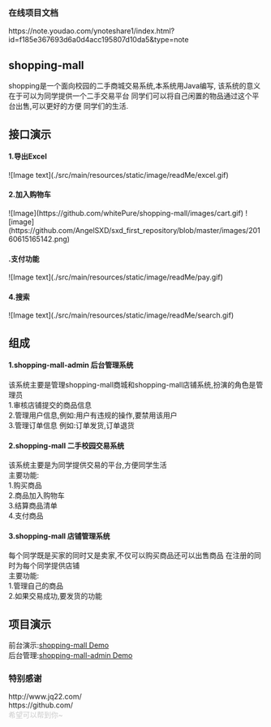 <h3>在线项目文档</h3>
https://note.youdao.com/ynoteshare1/index.html?id=f185e367693d6a0d4acc195807d10da5&type=note
<h2>shopping-mall</h2>
<p>shopping是一个面向校园的二手商城交易系统,本系统用Java编写,
该系统的意义在于可以为同学提供一个二手交易平台
同学们可以将自己闲置的物品通过这个平台出售,可以更好的方便
同学们的生活.</p>

<h2>接口演示</h2>
<h4>1.导出Excel</h4>
![Image text](./src/main/resources/static/image/readMe/excel.gif)
<h4>2.加入购物车</h4>
![Image](https://github.com/whitePure/shopping-mall/images/cart.gif)
![image](https://github.com/AngelSXD/sxd_first_repository/blob/master/images/20160615165142.png)
<h4>.支付功能</h4>
![Image text](./src/main/resources/static/image/readMe/pay.gif)
<h4>4.搜索</h4>
![Image text](./src/main/resources/static/image/readMe/search.gif)



<h2>组成</h4>
<h4>1.shopping-mall-admin  后台管理系统</h4>
该系统主要是管理shopping-mall商城和shopping-mall店铺系统,扮演的角色是管理员<br>
1.审核店铺提交的商品信息<br>
2.管理用户信息,例如:用户有违规的操作,要禁用该用户<br>
3.管理订单信息 例如:订单发货,订单退货<br>

<h4>2.shopping-mall  二手校园交易系统</h4>
该系统主要是为同学提供交易的平台,方便同学生活<br>
主要功能:<br>
1.购买商品<br>
2.商品加入购物车<br>
3.结算商品清单<br>
4.支付商品<br>

<h4>3.shopping-mall  店铺管理系统</h4>
每个同学既是买家的同时又是卖家,不仅可以购买商品还可以出售商品
在注册的同时为每个同学提供店铺<br>
主要功能:<br>
1.管理自己的商品<br>
2.如果交易成功,要发货的功能<br>


<h2>项目演示</h2>
前台演示:<a href="http://49.235.206.214">shopping-mall Demo</a><br>
后台管理:<a href="http://49.235.206.214">shopping-mall-admin Demo</a>


<h3 style="#ccc">特别感谢</h3>
http://www.jq22.com/<br>
https://github.com/
<br>
<span style="color:#ccc">希望可以帮到你~</span>
